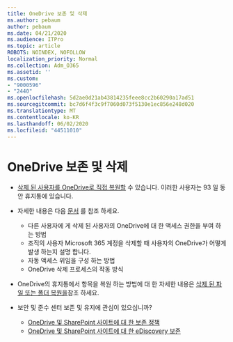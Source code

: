 ```yaml
---
title: OneDrive 보존 및 삭제
ms.author: pebaum
author: pebaum
ms.date: 04/21/2020
ms.audience: ITPro
ms.topic: article
ROBOTS: NOINDEX, NOFOLLOW
localization_priority: Normal
ms.collection: Adm_O365
ms.assetid: ''
ms.custom:
- "9000596"
- "2440"
ms.openlocfilehash: 5d2ae0d21ab43814235feee8cc2b60290a17ad51
ms.sourcegitcommit: bc7d6f4f3c9f7060d073f5130e1ec856e248d020
ms.translationtype: MT
ms.contentlocale: ko-KR
ms.lasthandoff: 06/02/2020
ms.locfileid: "44511010"
---
```

# <a name="onedrive-retention-and-deletion"></a>OneDrive 보존 및 삭제

- [삭제 된 사용자를 OneDrive로 직접 복원할](https://docs.microsoft.com/onedrive/restore-deleted-onedrive) 수 있습니다. 이러한 사용자는 93 일 동안 휴지통에 있습니다.

- 자세한 내용은 다음 [문서](https://docs.microsoft.com/onedrive/retention-and-deletion) 를 참조 하세요.
    - 다른 사용자에 게 삭제 된 사용자의 OneDrive에 대 한 액세스 권한을 부여 하는 방법
    - 조직의 사용자 Microsoft 365 계정을 삭제할 때 사용자의 OneDrive가 어떻게 발생 하는지 설명 합니다.
    - 자동 액세스 위임을 구성 하는 방법
    - OneDrive 삭제 프로세스의 작동 방식

- OneDrive의 휴지통에서 항목을 복원 하는 방법에 대 한 자세한 내용은 [삭제 된 파일 또는 폴더 복원을](https://support.office.com/article/949ada80-0026-4db3-a953-c99083e6a84f)참조 하세요.

- 보안 및 준수 센터 보존 및 유지에 관심이 있으십니까?
    - [OneDrive 및 SharePoint 사이트에 대 한 보존 정책](https://docs.microsoft.com/microsoft-365/compliance/retention-policies)
    - [OneDrive 및 SharePoint 사이트에 대 한 eDiscovery 보존](https://docs.microsoft.com/office365/securitycompliance/ediscovery-cases#step-4-place-content-locations-on-hold)
